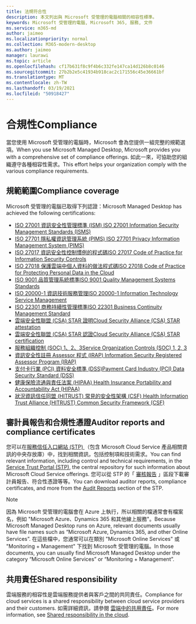 ```yaml
---
title: 法規符合性
description: 本文列出與 Microsoft 受管理的電腦相關的相容性標準。
keywords: Microsoft 受管理的電腦, Microsoft 365, 服務, 文件
ms.service: m365-md
author: jaimeo
ms.localizationpriority: normal
ms.collection: M365-modern-desktop
ms.author: jaimeo
manager: laurawi
ms.topic: article
ms.openlocfilehash: cf17b631f8c9f4b6c332fe147ca14d126b8c0146
ms.sourcegitcommit: 27b2b2e5c41934b918cac2c171556c45e36661bf
ms.translationtype: MT
ms.contentlocale: zh-TW
ms.lasthandoff: 03/19/2021
ms.locfileid: "50918427"
---
```

# <a name="compliance"></a><span data-ttu-id="207a6-104">合規性</span><span class="sxs-lookup"><span data-stu-id="207a6-104">Compliance</span></span>

<span data-ttu-id="207a6-105">當您使用 Microsoft 受管理的電腦時，Microsoft 會為您提供一組完整的規範選項。</span><span class="sxs-lookup"><span data-stu-id="207a6-105">When you use Microsoft Managed Desktop, Microsoft provides you with a comprehensive set of compliance offerings.</span></span> <span data-ttu-id="207a6-106">如此一來，可協助您的組織遵守各種相容性需求。</span><span class="sxs-lookup"><span data-stu-id="207a6-106">This effort helps your organization comply with the various compliance requirements.</span></span>

## <a name="compliance-coverage"></a><span data-ttu-id="207a6-107">規範範圍</span><span class="sxs-lookup"><span data-stu-id="207a6-107">Compliance coverage</span></span>

<span data-ttu-id="207a6-108">Microsoft 受管理的電腦已取得下列認證：</span><span class="sxs-lookup"><span data-stu-id="207a6-108">Microsoft Managed Desktop has achieved the following certifications:</span></span>

- [<span data-ttu-id="207a6-109">ISO 27001 資訊安全性管理標準 (ISM) </span><span class="sxs-lookup"><span data-stu-id="207a6-109">ISO 27001 Information Security Management Standards (ISMS)</span></span>](/compliance/regulatory/offering-ISO-27001)
- [<span data-ttu-id="207a6-110">ISO 27701 隱私權資訊管理系統 (PIMS) </span><span class="sxs-lookup"><span data-stu-id="207a6-110">ISO 27701 Privacy Information Management System (PIMS)</span></span>](/compliance/regulatory/offering-iso-27701)
- [<span data-ttu-id="207a6-111">ISO 27017 資訊安全性控制慣例的程式碼</span><span class="sxs-lookup"><span data-stu-id="207a6-111">ISO 27017 Code of Practice for Information Security Controls</span></span>](/compliance/regulatory/offering-ISO-27017)
- [<span data-ttu-id="207a6-112">ISO 27018 保護雲端中個人資料的做法程式碼</span><span class="sxs-lookup"><span data-stu-id="207a6-112">ISO 27018 Code of Practice for Protecting Personal Data in the Cloud</span></span>](/compliance/regulatory/offering-ISO-27018)
- [<span data-ttu-id="207a6-113">ISO 9001 品質管理系統標準</span><span class="sxs-lookup"><span data-stu-id="207a6-113">ISO 9001 Quality Management Systems Standards</span></span>](/compliance/regulatory/offering-ISO-9001)
- [<span data-ttu-id="207a6-114">ISO 20000-1 資訊技術服務管理</span><span class="sxs-lookup"><span data-stu-id="207a6-114">ISO 20000-1 Information Technology Service Management</span></span>](/compliance/regulatory/offering-ISO-20000-1-2011)
- [<span data-ttu-id="207a6-115">ISO 22301 商務持續性管理標準</span><span class="sxs-lookup"><span data-stu-id="207a6-115">ISO 22301 Business Continuity Management Standard</span></span>](/compliance/regulatory/offering-ISO-22301)
- [<span data-ttu-id="207a6-116">雲端安全性聯盟 (CSA) STAR 證明</span><span class="sxs-lookup"><span data-stu-id="207a6-116">Cloud Security Alliance (CSA) STAR attestation</span></span>](/compliance/regulatory/offering-CSA-STAR-Attestation)
- [<span data-ttu-id="207a6-117">雲端安全性聯盟 (CSA) STAR 認證</span><span class="sxs-lookup"><span data-stu-id="207a6-117">Cloud Security Alliance (CSA) STAR certification</span></span>](/compliance/regulatory/offering-CSA-Star-Certification)
- [<span data-ttu-id="207a6-118">服務組織控制 (SOC) 1、2、3</span><span class="sxs-lookup"><span data-stu-id="207a6-118">Service Organization Controls (SOC) 1, 2, 3</span></span>](/compliance/regulatory/offering-SOC)
- [<span data-ttu-id="207a6-119">資訊安全性註冊 Assessor 程式 (IRAP) </span><span class="sxs-lookup"><span data-stu-id="207a6-119">Information Security Registered Assessor Program (IRAP)</span></span>](/compliance/regulatory/offering-ccsl-irap-australia)
- [<span data-ttu-id="207a6-120">支付卡行業 (PCI) 資料安全標準 (DSS)</span><span class="sxs-lookup"><span data-stu-id="207a6-120">Payment Card Industry (PCI) Data Security Standard (DSS)</span></span>](/compliance/regulatory/offering-PCI-DSS)
- [<span data-ttu-id="207a6-121">健康保險流通與責任法案 (HIPAA) </span><span class="sxs-lookup"><span data-stu-id="207a6-121">Health Insurance Portability and Accountability Act (HIPAA)</span></span>](/compliance/regulatory/offering-hipaa-hitech)
- [<span data-ttu-id="207a6-122">狀況資訊信任同盟 (HITRUST) 常見的安全性架構 (CSF) </span><span class="sxs-lookup"><span data-stu-id="207a6-122">Health Information Trust Alliance (HITRUST) Common Security Framework (CSF)</span></span>](/compliance/regulatory/offering-hitrust)


## <a name="auditor-reports-and-compliance-certificates"></a><span data-ttu-id="207a6-123">審計員報告和合規性憑證</span><span class="sxs-lookup"><span data-stu-id="207a6-123">Auditor reports and compliance certificates</span></span>

<span data-ttu-id="207a6-124">您可以在[服務信任入口網站 (STP) ](https://servicetrust.microsoft.com/)（包含 Microsoft Cloud Service 產品相關資訊的中央存放庫）中，找到相關資訊，包括控制項和技術需求。</span><span class="sxs-lookup"><span data-stu-id="207a6-124">You can find relevant information, including control and technical requirements, in the [Service Trust Portal (STP)](https://servicetrust.microsoft.com/), the central repository for such information about Microsoft Cloud Service offerings.</span></span> <span data-ttu-id="207a6-125">您可以從 STP 的「 [審核報告](https://servicetrust.microsoft.com/ViewPage/MSComplianceGuide) 」區段下載審計員報告、符合性憑證等等。</span><span class="sxs-lookup"><span data-stu-id="207a6-125">You can download auditor reports, compliance certificates, and more from the [Audit Reports](https://servicetrust.microsoft.com/ViewPage/MSComplianceGuide) section of the STP.</span></span>

> [!NOTE]
> <span data-ttu-id="207a6-126">因為 Microsoft 受管理的電腦會在 Azure 上執行，所以相關的檔通常會有檔案名，例如 "Microsoft Azure、Dynamics 365 和其他線上服務"。</span><span class="sxs-lookup"><span data-stu-id="207a6-126">Because Microsoft Managed Desktop runs on Azure, relevant documents usually have file names such as “Microsoft Azure, Dynamics 365, and other Online Services”.</span></span> <span data-ttu-id="207a6-127">在這些檔中，您通常可以在類別 "Microsoft Online Services" 或 "Monitoring + Management" 下找到 Microsoft 受管理的電腦。</span><span class="sxs-lookup"><span data-stu-id="207a6-127">In those documents, you can usually find Microsoft Managed Desktop under the category “Microsoft Online Services” or “Monitoring + Management”.</span></span>

## <a name="shared-responsibility"></a><span data-ttu-id="207a6-128">共用責任</span><span class="sxs-lookup"><span data-stu-id="207a6-128">Shared responsibility</span></span>

<span data-ttu-id="207a6-129">雲端服務的相容性是雲端服務提供者與客戶之間的共同責任。</span><span class="sxs-lookup"><span data-stu-id="207a6-129">Compliance for cloud services is a shared responsibility between cloud service providers and their customers.</span></span> <span data-ttu-id="207a6-130">如需詳細資訊，請參閱 [雲端中的共用責任](/azure/security/fundamentals/shared-responsibility)。</span><span class="sxs-lookup"><span data-stu-id="207a6-130">For more information, see [Shared responsibility in the cloud](/azure/security/fundamentals/shared-responsibility).</span></span>